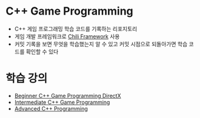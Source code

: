 # C++ Game Programming

- C++ 게임 프로그래밍 학습 코드를 기록하는 리포지토리
- 게임 개발 프레임워크로 [Chili Framework](https://wiki.planetchili.net/index.php/Chili_Framework) 사용
- 커밋 기록을 보면 무엇을 학습했는지 알 수 있고 커밋 시점으로 되돌아가면 학습 코드를 확인할 수 있다

# 학습 강의

- [Beginner C++ Game Programming DirectX](https://www.youtube.com/playlist?list=PLqCJpWy5FohcehaXlCIt8sVBHBFFRVWsx)
- [Intermediate C++ Game Programming](https://www.youtube.com/playlist?list=PLqCJpWy5Fohfil0gvjzgdV4h29R9kDKtZ)
- [Advanced C++ Programming](https://www.youtube.com/playlist?list=PLqCJpWy5Fohd6Hg5BW8eAjo5SzQQYl43S)

